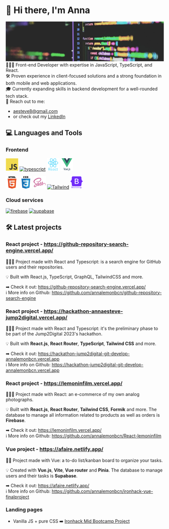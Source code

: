 # 👋 Hi there, I'm Anna
<img src="https://raw.githubusercontent.com/annalemonbcn/annalemonbcn/main/1683972766257.jpeg" />
<div>
  👩🏻‍💻 Front-end Developer with expertise in JavaScript, TypeScript, and React.<br>
  🛠️ Proven experience in client-focused solutions and a strong foundation in both mobile and web applications.<br>
  🎓 Currently expanding skills in backend development for a well-rounded tech stack.<br>
  📩 Reach out to me:
<ul>
<li>
<a href="mailto:aesteve8@gmail.com">aesteve8@gmail.com</a>
</li>
<li>
or check out my <a href="https://www.linkedin.com/in/anna-esteve-romagosa/">LinkedIn</a>
</li>
</ul>
</div>

## 💻 Languages and Tools

### Frontend

<div>
<p>
<a href="https://developer.mozilla.org/en-US/docs/Web/JavaScript"><img src="https://raw.githubusercontent.com/devicons/devicon/master/icons/javascript/javascript-original.svg" alt="javascript" width="40" height="40" style="max-width: 100%;"></a>
<a href="https://www.typescriptlang.org/"><img src="https://camo.githubusercontent.com/9255dba4a9ad5a906afd63a77b2d3498cbd7fa527008a417968683f5e8e545b2/68747470733a2f2f75706c6f61642e77696b696d656469612e6f72672f77696b6970656469612f636f6d6d6f6e732f7468756d622f342f34632f547970657363726970745f6c6f676f5f323032302e7376672f3132303070782d547970657363726970745f6c6f676f5f323032302e7376672e706e67" alt="typescript" width="40" height="40" data-canonical-src="https://upload.wikimedia.org/wikipedia/commons/thumb/4/4c/Typescript_logo_2020.svg/1200px-Typescript_logo_2020.svg.png" style="max-width: 100%;"></a>
<a href="https://reactjs.org/"><img src="https://raw.githubusercontent.com/devicons/devicon/master/icons/react/react-original-wordmark.svg" alt="react" width="40" height="40" style="max-width: 100%;"></a>
<a href="https://vuejs.org/"><img src="https://raw.githubusercontent.com/devicons/devicon/master/icons/vuejs/vuejs-original-wordmark.svg" alt="vuejs" width="40" height="40" style="max-width: 100%;"></a>
</p>
<p>
<a href="https://developer.mozilla.org/es/docs/Web/HTML"><img src="https://raw.githubusercontent.com/devicons/devicon/master/icons/html5/html5-original-wordmark.svg" alt="html5" width="40" height="40" style="max-width: 100%;"></a>
<a href="https://www.w3schools.com/css/"><img src="https://raw.githubusercontent.com/devicons/devicon/master/icons/css3/css3-original-wordmark.svg" alt="css3" width="40" height="40" style="max-width: 100%;"></a>
<a href="https://sass-lang.com"><img src="https://raw.githubusercontent.com/devicons/devicon/master/icons/sass/sass-original.svg" alt="sass" width="40" height="40" style="max-width: 100%;"></a>
<a href="https://tailwindcss.com/"><img src="https://camo.githubusercontent.com/394ba38797d83799a16f1cb2fd3fc8f607b9fb116f49cf1e1b64eacff9844602/68747470733a2f2f75706c6f61642e77696b696d656469612e6f72672f77696b6970656469612f636f6d6d6f6e732f7468756d622f642f64352f5461696c77696e645f4353535f4c6f676f2e7376672f3230343870782d5461696c77696e645f4353535f4c6f676f2e7376672e706e67" alt="Tailwind" width="40" height="40" data-canonical-src="https://upload.wikimedia.org/wikipedia/commons/thumb/d/d5/Tailwind_CSS_Logo.svg/2048px-Tailwind_CSS_Logo.svg.png" style="max-width: 100%;"></a>
<a href="https://getbootstrap.com"><img src="https://raw.githubusercontent.com/devicons/devicon/master/icons/bootstrap/bootstrap-plain-wordmark.svg" alt="bootstrap" width="40" height="40" style="max-width: 100%;"></a>
</p>
</div>

### Cloud services
<div>
<p>
<a href="https://firebase.google.com/"><img src="https://camo.githubusercontent.com/4bb20d999c9f0033b5019a85898fe927bc21390f867cdc149d618549b596b61e/68747470733a2f2f696d672e69636f6e73382e636f6d2f636f6c6f722f35302f3030303030302f66697265626173652e706e67" alt="firebase" width="40" height="40" style="max-width: 100%;"></a>
<a href="https://supabase.com/"><img src="https://cf.appdrag.com/dashboard-openvm-clo-b2d42c/uploads/supabase-TAiY.png" alt="supabase" width="40" height="40" style="max-width: 100%;"></a>
</p>
</div>

## 🛠️ Latest projects

### React project - https://github-repository-search-engine.vercel.app/

<div>
👩🏻‍💻 Project made with React and Typescript: is a search engine for GitHub users and their repositories.
  
💡 Built with React.js, TypeScript, GraphQL, TailwindCSS and more.

➡ Check it out: https://github-repository-search-engine.vercel.app/<br>
ℹ️ More info on Github: https://github.com/annalemonbcn/github-repository-search-engine
</div>

### React project - https://hackathon-annaesteve-jump2digital.vercel.app/

<div>
👩🏻‍💻 Project made with React and Typescript: it's the preliminary phase to be part of the Jump2Digital 2023's hackathon.

💡 Built with **React.js**, **React Router**, **TypeScript**, **Tailwind CSS** and more.

➡ Check it out: https://hackathon-jump2digital-git-develop-annalemonbcn.vercel.app<br>
ℹ️ More info on Github: https://hackathon-jump2digital-git-develop-annalemonbcn.vercel.app

</div>

### React project - https://lemoninfilm.vercel.app/

<div>
👩🏻‍💻 Project made with React: an e-commerce of my own analog photographs.

💡 Built with **React.js**, **React Router**, **Tailwind CSS**, **Formik** and more. The database to manage all information related to products as well as orders is **Firebase**.

➡ Check it out: https://lemoninfilm.vercel.app/<br>
ℹ️ More info on Github: https://github.com/annalemonbcn/React-lemoninfilm

</div>


### Vue project - https://afaire.netlify.app/

<div>
👩‍💻 Project made with Vue: a to-do list/kanban board to organize your tasks.

💡 Created with **Vue.js**, **Vite**, **Vue router** and **Pinia**. The database to manage users and their tasks is **Supabase**.

➡ Check it out: https://afaire.netlify.app/<br>
ℹ️ More info on Github: https://github.com/annalemonbcn/ironhack-vue-finalproject
</div>


### Landing pages

<ul>
<li>
Vanilla JS + pure CSS ➡️ <a href="https://delicate-pastelito-f9fd2c.netlify.app/index.html">Ironhack Mid Bootcamp Project
</a>
</li>
</ul>
